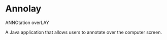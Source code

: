 Annolay
=======

ANNOtation overLAY

A Java application that allows users to annotate over the computer screen.
